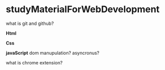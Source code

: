 # studyMaterialForWebDevelopment
what is git and github?


**Html**

**Css**


**javaScript**
dom manupulation?
asyncronus?

what is chrome extension?


